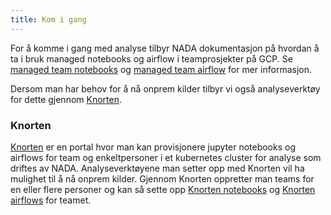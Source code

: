 ```yaml
---
title: Kom i gang
---
```


For å komme i gang med analyse tilbyr NADA dokumentasjon på hvordan å ta i bruk managed notebooks og airflow i teamprosjekter på GCP. Se [managed team notebooks](../notebook/managed-notebook/#team-prosjekt-notebook) og [managed team airflow](./airflow/managed-airflow.md) for mer informasjon.

Dersom man har behov for å nå onprem kilder tilbyr vi også analyseverktøy for dette gjennom [Knorten](#knorten).

### Knorten
[Knorten](https://knorten.knada.io) er en portal hvor man kan provisjonere jupyter notebooks og airflows for team og enkeltpersoner i et kubernetes cluster for analyse som driftes av NADA. Analyseverktøyene man setter opp med Knorten vil ha mulighet til å nå onprem kilder.  Gjennom Knorten oppretter man teams for en eller flere personer og kan så sette opp [Knorten notebooks](./notebook/knada-notebook.md) og [Knorten airflows](./airflow/knada-airflow.md) for teamet. 
